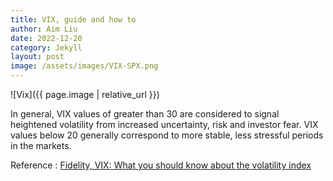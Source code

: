 ```yaml
---
title: VIX, guide and how to
author: Aim Liu
date: 2022-12-20
category: Jekyll
layout: post
image: /assets/images/VIX-SPX.png
---
```


![Vix]({{ page.image | relative_url }})

In general, VIX values of greater than 30 are considered to signal heightened volatility from increased uncertainty, risk and investor fear. VIX values below 20 generally correspond to more stable, less stressful periods in the markets.

Reference : [Fidelity, VIX: What you should know about the volatility index](https://1drv.ms/b/s!AmbDG-m_6ot_ipwsMidX25xkO9p2jQ?e=7NHyLh)